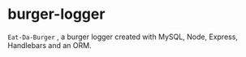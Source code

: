 # burger-logger
`Eat-Da-Burger` ,  a burger logger created with MySQL, Node, Express, Handlebars and an ORM.
